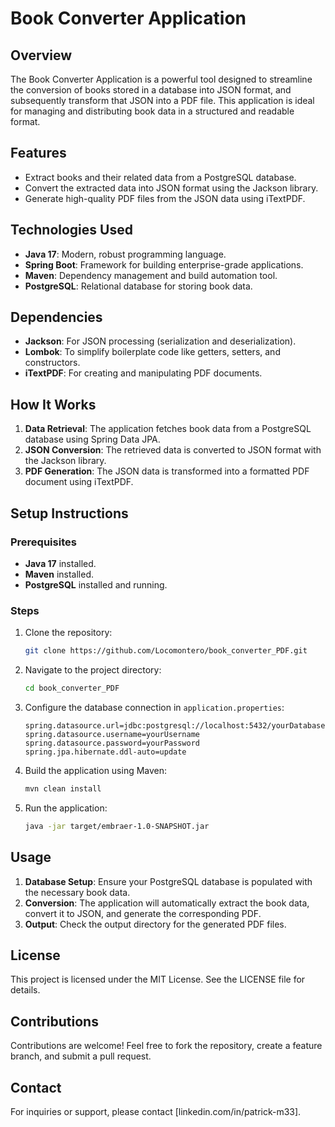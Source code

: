 # Book Converter Application

## Overview
The Book Converter Application is a powerful tool designed to streamline the conversion of books stored in a database into JSON format, and subsequently transform that JSON into a PDF file. This application is ideal for managing and distributing book data in a structured and readable format.

## Features
- Extract books and their related data from a PostgreSQL database.
- Convert the extracted data into JSON format using the Jackson library.
- Generate high-quality PDF files from the JSON data using iTextPDF.

## Technologies Used
- **Java 17**: Modern, robust programming language.
- **Spring Boot**: Framework for building enterprise-grade applications.
- **Maven**: Dependency management and build automation tool.
- **PostgreSQL**: Relational database for storing book data.

## Dependencies
- **Jackson**: For JSON processing (serialization and deserialization).
- **Lombok**: To simplify boilerplate code like getters, setters, and constructors.
- **iTextPDF**: For creating and manipulating PDF documents.

## How It Works
1. **Data Retrieval**: The application fetches book data from a PostgreSQL database using Spring Data JPA.
2. **JSON Conversion**: The retrieved data is converted to JSON format with the Jackson library.
3. **PDF Generation**: The JSON data is transformed into a formatted PDF document using iTextPDF.

## Setup Instructions

### Prerequisites
- **Java 17** installed.
- **Maven** installed.
- **PostgreSQL** installed and running.

### Steps
1. Clone the repository:
   ```bash
   git clone https://github.com/Locomontero/book_converter_PDF.git
   ```
2. Navigate to the project directory:
   ```bash
   cd book_converter_PDF
   ```
3. Configure the database connection in `application.properties`:
   ```properties
   spring.datasource.url=jdbc:postgresql://localhost:5432/yourDatabase
   spring.datasource.username=yourUsername
   spring.datasource.password=yourPassword
   spring.jpa.hibernate.ddl-auto=update
   ```
4. Build the application using Maven:
   ```bash
   mvn clean install
   ```
5. Run the application:
   ```bash
   java -jar target/embraer-1.0-SNAPSHOT.jar
   ```

## Usage
1. **Database Setup**: Ensure your PostgreSQL database is populated with the necessary book data.
2. **Conversion**: The application will automatically extract the book data, convert it to JSON, and generate the corresponding PDF.
3. **Output**: Check the output directory for the generated PDF files.

## License
This project is licensed under the MIT License. See the LICENSE file for details.

## Contributions
Contributions are welcome! Feel free to fork the repository, create a feature branch, and submit a pull request.

## Contact
For inquiries or support, please contact [linkedin.com/in/patrick-m33].

